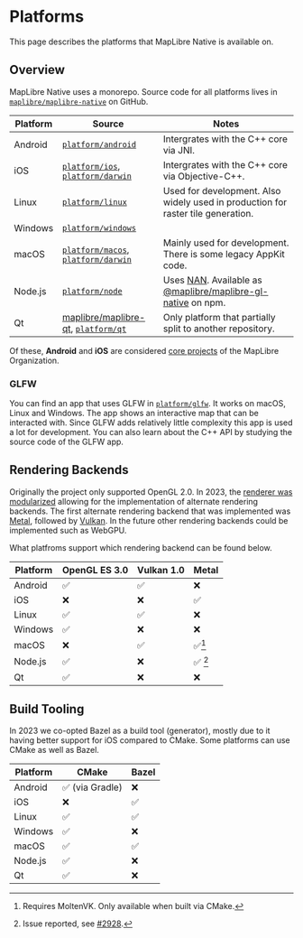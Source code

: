 
# Platforms

This page describes the platforms that MapLibre Native is available on.

## Overview

MapLibre Native uses a monorepo. Source code for all platforms lives in [`maplibre/maplibre-native`](https://github.com/maplibre/maplibre-native) on GitHub.

| Platform | Source | Notes |
|---|---|---|
| Android | [`platform/android`](https://github.com/maplibre/maplibre-native/tree/main/platform/android) | Intergrates with the C++ core via JNI. |
| iOS | [`platform/ios`](https://github.com/maplibre/maplibre-native/tree/main/platform/ios), [`platform/darwin`](https://github.com/maplibre/maplibre-native/tree/main/platform/darwin) | Intergrates with the C++ core via Objective-C++.  |
| Linux | [`platform/linux`](https://github.com/maplibre/maplibre-native/tree/main/platform/linux) | Used for development. Also widely used in production for raster tile generation. |
| Windows | [`platform/windows`](https://github.com/maplibre/maplibre-native/tree/main/platform/windows) | |
| macOS | [`platform/macos`](https://github.com/maplibre/maplibre-native/tree/main/platform/macos), [`platform/darwin`](https://github.com/maplibre/maplibre-native/tree/main/platform/darwin)  | Mainly used for development. There is some legacy AppKit code. |
| Node.js | [`platform/node`](https://github.com/maplibre/maplibre-native/tree/main/platform/node) | Uses [NAN](https://github.com/nodejs/nan). Available as [@maplibre/maplibre-gl-native](https://www.npmjs.com/package/@maplibre/maplibre-gl-native) on npm. |
| Qt | [maplibre/maplibre-qt](https://github.com/maplibre/maplibre-native/tree/main/platform/qt), [`platform/qt`](https://github.com/maplibre/maplibre-native)  | Only platform that partially split to another repository. |

Of these, **Android** and **iOS** are considered [core projects](https://github.com/maplibre/maplibre/blob/main/PROJECT_TIERS.md) of the MapLibre Organization.
### GLFW

You can find an app that uses GLFW in [`platform/glfw`](https://github.com/maplibre/maplibre-native/tree/main/platform/glfw). It works on macOS, Linux and Windows. The app shows an interactive map that can be interacted with. Since GLFW adds relatively little complexity this app is used a lot for development. You can also learn about the C++ API by studying the source code of the GLFW app.

## Rendering Backends

Originally the project only supported OpenGL 2.0. In 2023, the [renderer was modularized](https://github.com/maplibre/maplibre-native/blob/main/design-proposals/2022-10-27-rendering-modularization.md) allowing for the implementation of alternate rendering backends. The first alternate rendering backend that was implemented was [Metal](https://maplibre.org/news/2024-01-19-metal-support-for-maplibre-native-ios-is-here/), followed by [Vulkan](https://maplibre.org/news/2024-12-12-maplibre-android-vulkan/). In the future other rendering backends could be implemented such as WebGPU.

What platfroms support which rendering backend can be found below.

| Platform | OpenGL ES 3.0 | Vulkan 1.0 | Metal |
|---|---|---|---|
| Android | ✅ | ✅ | ❌ |
| iOS | ❌ | ❌ | ✅ |
| Linux | ✅ | ✅ | ❌ |
| Windows | ✅ | ❌ | ❌ |
| macOS | ❌ | ✅ | ✅[^1] |
| Node.js | ✅ | ❌ | ✅ [^2] |
| Qt | ✅ | ❌ | ❌ |

[^1]: Requires MoltenVK. Only available when built via CMake.
[^2]: Issue reported, see [#2928](https://github.com/maplibre/maplibre-native/issues/2928).

## Build Tooling

In 2023 we co-opted Bazel as a build tool (generator), mostly due to it having better support for iOS compared to CMake. Some platforms can use CMake as well as Bazel.

| Platform | CMake | Bazel |
|---|---|---|
| Android | ✅ (via Gradle) | ❌ |
| iOS | ❌ | ✅ |
| Linux | ✅ | ✅ |
| Windows | ✅ | ❌ |
| macOS | ✅ | ✅ |
| Node.js | ✅ | ❌ |
| Qt | ✅ | ❌ |
